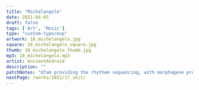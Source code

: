 ```yaml
---
title: "Michelangelo"
date: 2021-04-05
draft: false
tags: ['Art', 'Music']
type: "custom-type/exp"
artwork: 18_michelangelo.jpg
square: 18_michelangelo_square.jpg
thumb: 18_michelangelo_thumb.jpg
mp3: 18_michelangelo.mp3
artist: AncientAndroid
description: ""
patchNotes: "dfam providing the rhythem sequencing, with morphagene providing snare. pitch routed to noise level to bring snare in only on 5th beat. pitch also providing pitch to vco2 with slight pitch modulation. coast providing fast arp with chords from 4 different patterns coming from sl. dfam clocking pnwo and pnwo clocking coast. m32 proiding bass manually played."
nextPage: /works/2021/17_skit/
---
```

